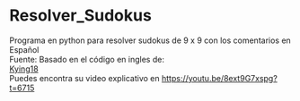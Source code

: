 # Resolver_Sudokus
Programa en python para resolver sudokus de 9 x 9 con los comentarios en Español<br>
Fuente: Basado en el código en ingles de:<br>
<a href="https://github.com/kying18/sudoku/blob/main/sudoku.py" target="_blank">Kying18</a><br>
Puedes encontra su video explicativo en https://youtu.be/8ext9G7xspg?t=6715
